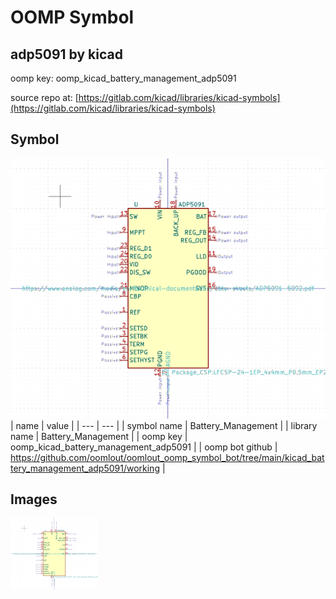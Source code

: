 # OOMP Symbol  
## adp5091  by kicad  
  
oomp key: oomp_kicad_battery_management_adp5091  
  
source repo at: [https://gitlab.com/kicad/libraries/kicad-symbols](https://gitlab.com/kicad/libraries/kicad-symbols)  
## Symbol  
  
[![working.png](working_600.png)](working.png)  
| name | value | 
| --- | --- | 
| symbol name | Battery_Management | 
| library name | Battery_Management | 
| oomp key | oomp_kicad_battery_management_adp5091 | 
| oomp bot github | https://github.com/oomlout/oomlout_oomp_symbol_bot/tree/main/kicad_battery_management_adp5091/working | 
## Images  
  
[![working.png](working_140.png)](working.png)  
